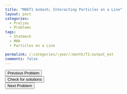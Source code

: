 ```yaml
---
title: "M06T1 &ndash; Interacting Particles on a Line"
layout: post
categories:
  - Prelims
  - Problems
tags:
  - Statmech
  - M06
  - Particles on a Line

permalink: /:categories/:year/:month/T1:output_ext
comments: false
---
```

<object data="2006M1T.pdf" type="application/pdf" width="100%" height="500"></object>

<div class='navbar'>
	<div float='left'><button onclick="window.location='Q3.html'" >Previous Problem</button></div>
	<div float='center'><button onclick="window.location='https://princetonprelim.com/prelim/17/'">Check for solutions</button></div>
	<div float='right'><button onclick="window.location='T2.html'" > Next Problem</button></div>
</div>
